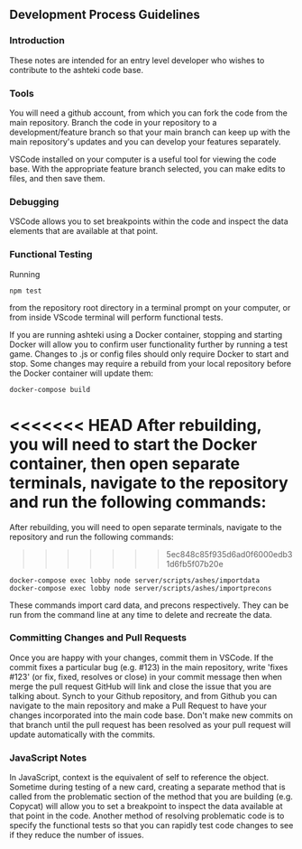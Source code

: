 ## Development Process Guidelines
### Introduction

These notes are intended for an entry level developer who wishes to contribute to the ashteki code base.

### Tools

You will need a github account, from which you can fork the code from the main repository. Branch the code in your repository to a development/feature branch so that your main branch can keep up with the main repository's updates and you can develop your features separately.

VSCode installed on your computer is a useful tool for viewing the code base. With the appropriate feature branch selected, you can make edits to files, and then save them. 

### Debugging

VSCode allows you to set breakpoints within the code and inspect the data elements that are available at that point.

### Functional Testing

Running 
```
npm test
```
from the repository root directory in a terminal prompt on your computer, or from inside VScode terminal will perform functional tests. 

If you are running ashteki using a Docker container, stopping and starting Docker will allow you to confirm user functionality further by running a test game. Changes to .js or config files should only require Docker to start and stop. Some changes may require a rebuild from your local repository before the Docker container will update them:
```
docker-compose build
```
<<<<<<< HEAD
After rebuilding, you will need to start the Docker container, then open separate terminals, navigate to the repository and run the following commands:
=======
After rebuilding, you will need to open separate terminals, navigate to the repository and run the following commands:
>>>>>>> 5ec848c85f935d6ad0f6000edb31d6fb5f07b20e
```
docker-compose exec lobby node server/scripts/ashes/importdata
docker-compose exec lobby node server/scripts/ashes/importprecons
```
These commands import card data, and precons respectively. They can be run from the command line at any time to delete and recreate the data.

### Committing Changes and Pull Requests

Once you are happy with your changes, commit them in VSCode. If the commit fixes a particular bug (e.g. #123) in the main repository, write 'fixes #123' (or fix, fixed, resolves or close) in your commit message then when  merge the pull request GitHub will link and close the issue that you are talking about. Synch to your Github repository, and from Github you can navigate to the main repository and make a Pull Request to have your changes incorporated into the main code base. Don't make new commits on that branch until the pull request has been resolved as your pull request will update automatically with the commits.

### JavaScript Notes

In JavaScript, context is the equivalent of self to reference the object.
Sometime during testing of a new card, creating a separate method that is called from the problematic section of the method that you are building (e.g. Copycat) will allow you to set a breakpoint to inspect the data available at that point in the code. Another method of resolving problematic code is to specify the functional tests so that you can rapidly test code changes to see if they reduce the number of issues. 